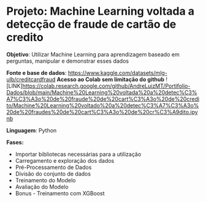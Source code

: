 # Projeto: Machine Learning voltada a detecção de fraude de cartão de credito 
**Objetivo**: Utilizar Machine Learning para aprendizagem baseado em perguntas, manipular e demonstrar esses dados

**Fonte e base de dados**: https://www.kaggle.com/datasets/mlg-ulb/creditcardfraud
**Acesso ao Colab sem limitação do github** ![LINK]https://colab.research.google.com/github/AndreLuizMT/Portifolio-Dados/blob/main/Machine%20Learning%20voltada%20a%20detec%C3%A7%C3%A3o%20de%20fraude%20de%20cart%C3%A3o%20de%20credito/Machine%20Learning%20voltado%20a%20detec%C3%A7%C3%A3o%20de%20fraudes%20de%20cart%C3%A3o%20de%20cr%C3%A9dito.ipynb

**Linguagem**: Python 

**Fases:**
- Importar bibliotecas necessárias para a utilização
- Carregamento e exploração dos dados
- Pré-Processamento de Dados
- Divisão do conjunto de dados
- Treinamento do Modelo
- Avaliação do Modelo
- Bonus - Treinamento com XGBoost 

